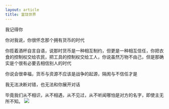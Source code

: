 ```yaml
---
layout: article
title: 富饶世界
---
```

<div class="hundred" >
我记得你

你对我说，你很怀念那个拥有货币的时代

你揽着酒杯自言自语，说那时货币是一种相互制约，但更是一种相互信任，你把衣食的控制权交给农民，把工具的控制权交给工人，你说虽然万物不由己，但是那确实是个很有必要去相信别人的时代

你说会很幸福，货币与资源不应该是战争的起源，隔阂与不信任才是

我无法决断对错，也无法和你展开对话

毕竟我们从不相识，从不相遇，从不见过，从不听闻哪怕是对方的名字，即使主无所不知。
<img src="{{page.baseurl}}/images/5.jpg">
</div>
